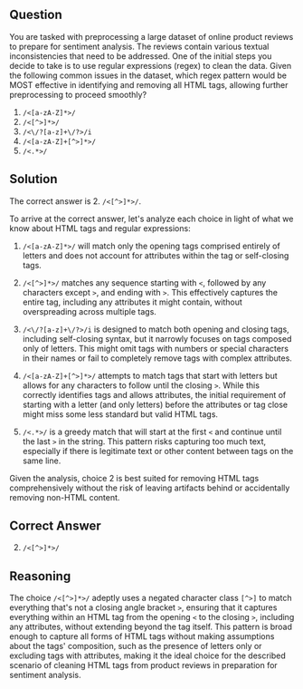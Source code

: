 ## Question
You are tasked with preprocessing a large dataset of online product reviews to prepare for sentiment analysis. The reviews contain various textual inconsistencies that need to be addressed. One of the initial steps you decide to take is to use regular expressions (regex) to clean the data. Given the following common issues in the dataset, which regex pattern would be MOST effective in identifying and removing all HTML tags, allowing further preprocessing to proceed smoothly?

1. `/<[a-zA-Z]*>/`
2. `/<[^>]*>/`
3. `/<\/?[a-z]+\/?>/i`
4. `/<[a-zA-Z]+[^>]*>/`
5. `/<.*>/`

## Solution

The correct answer is 2. `/<[^>]*>/`.

To arrive at the correct answer, let's analyze each choice in light of what we know about HTML tags and regular expressions:

1. `/<[a-zA-Z]*>/` will match only the opening tags comprised entirely of letters and does not account for attributes within the tag or self-closing tags.
   
2. `/<[^>]*>/` matches any sequence starting with `<`, followed by any characters except `>`, and ending with `>`. This effectively captures the entire tag, including any attributes it might contain, without overspreading across multiple tags.

3. `/<\/?[a-z]+\/?>/i` is designed to match both opening and closing tags, including self-closing syntax, but it narrowly focuses on tags composed only of letters. This might omit tags with numbers or special characters in their names or fail to completely remove tags with complex attributes.

4. `/<[a-zA-Z]+[^>]*>/` attempts to match tags that start with letters but allows for any characters to follow until the closing `>`. While this correctly identifies tags and allows attributes, the initial requirement of starting with a letter (and only letters) before the attributes or tag close might miss some less standard but valid HTML tags.

5. `/<.*>/` is a greedy match that will start at the first `<` and continue until the last `>` in the string. This pattern risks capturing too much text, especially if there is legitimate text or other content between tags on the same line.

Given the analysis, choice 2 is best suited for removing HTML tags comprehensively without the risk of leaving artifacts behind or accidentally removing non-HTML content.

## Correct Answer

2. `/<[^>]*>/`

## Reasoning

The choice `/<[^>]*>/` adeptly uses a negated character class `[^>]` to match everything that's not a closing angle bracket `>`, ensuring that it captures everything within an HTML tag from the opening `<` to the closing `>`, including any attributes, without extending beyond the tag itself. This pattern is broad enough to capture all forms of HTML tags without making assumptions about the tags' composition, such as the presence of letters only or excluding tags with attributes, making it the ideal choice for the described scenario of cleaning HTML tags from product reviews in preparation for sentiment analysis.